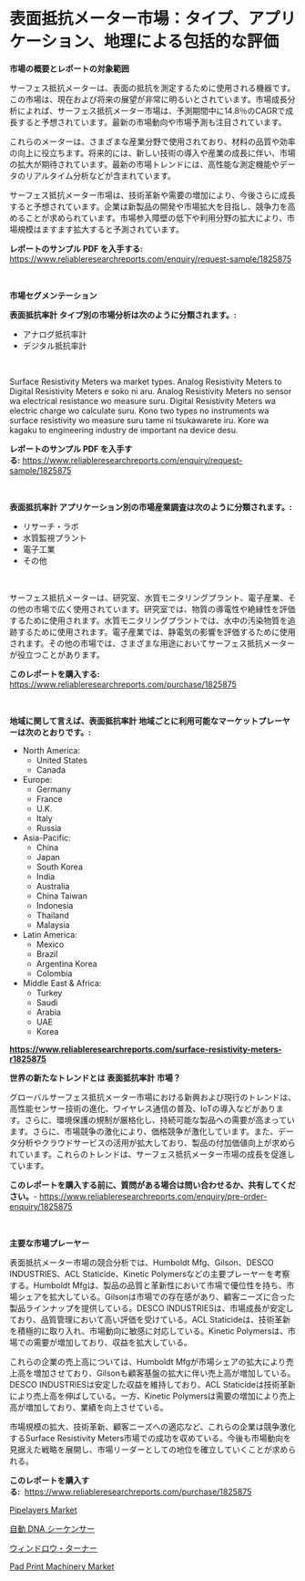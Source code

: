 <p><h1>表面抵抗メーター市場：タイプ、アプリケーション、地理による包括的な評価</h1></p><p><strong>市場の概要とレポートの対象範囲</strong></p>
<p><p>サーフェス抵抗メーターは、表面の抵抗を測定するために使用される機器です。この市場は、現在および将来の展望が非常に明るいとされています。市場成長分析によれば、サーフェス抵抗メーター市場は、予測期間中に14.8％のCAGRで成長すると予想されています。最新の市場動向や市場予測も注目されています。</p><p>これらのメーターは、さまざまな産業分野で使用されており、材料の品質や効率の向上に役立ちます。将来的には、新しい技術の導入や産業の成長に伴い、市場の拡大が期待されています。最新の市場トレンドには、高性能な測定機能やデータのリアルタイム分析などが含まれています。</p><p>サーフェス抵抗メーター市場は、技術革新や需要の増加により、今後さらに成長すると予想されています。企業は新製品の開発や市場拡大を目指し、競争力を高めることが求められています。市場参入障壁の低下や利用分野の拡大により、市場規模はますます拡大すると予測されています。</p></p>
<p><strong>レポートのサンプル PDF を入手する:</strong> <a href="https://www.reliableresearchreports.com/enquiry/request-sample/1825875">https://www.reliableresearchreports.com/enquiry/request-sample/1825875</a></p>
<p>&nbsp;</p>
<p><strong>市場セグメンテーション</strong></p>
<p><strong>表面抵抗率計 タイプ別の市場分析は次のように分類されます。:</strong></p>
<p><ul><li>アナログ抵抗率計</li><li>デジタル抵抗率計</li></ul></p>
<p>&nbsp;</p>
<p><p>Surface Resistivity Meters wa market types. Analog Resistivity Meters to Digital Resistivity Meters e soko ni aru. Analog Resistivity Meters no sensor wa electrical resistance wo measure suru. Digital Resistivity Meters wa electric charge wo calculate suru. Kono two types no instruments wa surface resistivity wo measure suru tame ni tsukawarete iru. Kore wa kagaku to engineering industry de important na device desu.</p></p>
<p><strong>レポートのサンプル PDF を入手する:</strong>&nbsp;<a href="https://www.reliableresearchreports.com/enquiry/request-sample/1825875">https://www.reliableresearchreports.com/enquiry/request-sample/1825875</a></p>
<p>&nbsp;</p>
<p><strong> 表面抵抗率計 アプリケーション別の市場産業調査は次のように分類されます。:</strong></p>
<p><ul><li>リサーチ・ラボ</li><li>水質監視プラント</li><li>電子工業</li><li>その他</li></ul></p>
<p>&nbsp;</p>
<p><p>サーフェス抵抗メーターは、研究室、水質モニタリングプラント、電子産業、その他の市場で広く使用されています。研究室では、物質の導電性や絶縁性を評価するために使用されます。水質モニタリングプラントでは、水中の汚染物質を追跡するために使用されます。電子産業では、静電気の影響を評価するために使用されます。その他の市場では、さまざまな用途においてサーフェス抵抗メーターが役立つことがあります。</p></p>
<p><strong>このレポートを購入する:</strong>&nbsp; <a href="https://www.reliableresearchreports.com/purchase/1825875">https://www.reliableresearchreports.com/purchase/1825875</a></p>
<p>&nbsp;</p>
<p><strong>地域に関して言えば、表面抵抗率計 地域ごとに利用可能なマーケットプレーヤーは次のとおりです。:</strong></p>
<p><ul>
    <li>
        North America:
        <ul>
            <li>United States</li>
            <li>Canada</li>
        </ul>
    </li>
    <li>
        Europe:
        <ul>
            <li>Germany</li>
            <li>France</li>
            <li>U.K.</li>
            <li>Italy</li>
            <li>Russia</li>
        </ul>
    </li>
    <li>
        Asia-Pacific:
        <ul>
            <li>China</li>
            <li>Japan</li>
            <li>South Korea</li>
            <li>India</li>
            <li>Australia</li>
            <li>China Taiwan</li>
            <li>Indonesia</li>
            <li>Thailand</li>
            <li>Malaysia</li>
        </ul>
    </li>
    <li>
        Latin America:
        <ul>
            <li>Mexico</li>
            <li>Brazil</li>
            <li>Argentina Korea</li>
            <li>Colombia</li>
        </ul>
    </li>
    <li>
        Middle East & Africa:
        <ul>
            <li>Turkey</li>
            <li>Saudi</li>
            <li>Arabia</li>
            <li>UAE</li>
            <li>Korea</li>
        </ul>
    </li>
    </ul></p>
<p><strong><a href="https://www.reliableresearchreports.com/surface-resistivity-meters-r1825875">https://www.reliableresearchreports.com/surface-resistivity-meters-r1825875</a></strong>&nbsp;</p>
<p><strong>世界の新たなトレンドとは 表面抵抗率計 市場？</strong></p>
<p><p>グローバルサーフェス抵抗メーター市場における新興および現行のトレンドは、高性能センサー技術の進化、ワイヤレス通信の普及、IoTの導入などがあります。さらに、環境保護の規制が厳格化し、持続可能な製品への需要が高まっています。さらに、市場競争の激化により、価格競争が激化しています。また、データ分析やクラウドサービスの活用が拡大しており、製品の付加価値向上が求められています。これらのトレンドは、サーフェス抵抗メーター市場の成長を促進しています。</p></p>
<p><strong>このレポートを購入する前に、質問がある場合は問い合わせるか、共有してください。</strong>- <a href="https://www.reliableresearchreports.com/enquiry/pre-order-enquiry/1825875">https://www.reliableresearchreports.com/enquiry/pre-order-enquiry/1825875</a></p>
<p>&nbsp;</p>
<p><strong>主要な市場プレーヤー</strong></p>
<p><p>表面抵抗メーター市場の競合分析では、Humboldt Mfg、Gilson、DESCO INDUSTRIES、ACL Staticide、Kinetic Polymersなどの主要プレーヤーを考察する。Humboldt Mfgは、製品の品質と革新性において市場で優位性を持ち、市場シェアを拡大している。Gilsonは市場での存在感があり、顧客ニーズに合った製品ラインナップを提供している。DESCO INDUSTRIESは、市場成長が安定しており、品質管理において高い評価を受けている。ACL Staticideは、技術革新を積極的に取り入れ、市場動向に敏感に対応している。Kinetic Polymersは、市場での需要が増加しており、収益を拡大している。</p><p>これらの企業の売上高については、Humboldt Mfgが市場シェアの拡大により売上高を増加させており、Gilsonも顧客基盤の拡大に伴い売上高が増加している。DESCO INDUSTRIESは安定した収益を維持しており、ACL Staticideは技術革新により売上高を伸ばしている。一方、Kinetic Polymersは需要の増加により売上高が増加しており、業績を向上させている。</p><p>市場規模の拡大、技術革新、顧客ニーズへの適応など、これらの企業は競争激化するSurface Resistivity Meters市場での成功を収めている。今後も市場動向を見据えた戦略を展開し、市場リーダーとしての地位を確立していくことが求められる。</p></p>
<p><strong>このレポートを購入する:</strong>&nbsp;&nbsp;<a href="https://www.reliableresearchreports.com/purchase/1825875">https://www.reliableresearchreports.com/purchase/1825875</a></p>
<p><p><a href="https://github.com/mbisetmhermsr/Market-Research-Report-List-2/blob/main/pipelayers-market.md">Pipelayers Market</a></p><p><a href="https://github.com/RodHoppe07/Market-Research-Report-List-1/blob/main/400030731746.md">自動 DNA シーケンサー</a></p><p><a href="https://github.com/laurenreichert/Market-Research-Report-List-1/blob/main/195250331745.md">ウィンドロウ・ターナー</a></p><p><a href="https://github.com/zjyglelu/Market-Research-Report-List-2/blob/main/pad-print-machinery-market.md">Pad Print Machinery Market</a></p></p>